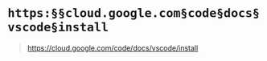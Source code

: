 # `https:§§cloud.google.com§code§docs§vscode§install`

> <https://cloud.google.com/code/docs/vscode/install>


